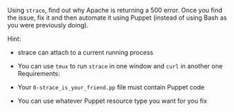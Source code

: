 Using `strace`, find out why Apache is returning a 500 error. Once you find the issue, fix it and then automate it using Puppet (instead of using Bash as you were previously doing).

Hint:

- strace can attach to a current running process
- You can use `tmux` to run `strace` in one window and `curl` in another one
Requirements:

- Your `0-strace_is_your_friend.pp` file must contain Puppet code
- You can use whatever Puppet resource type you want for you fix
